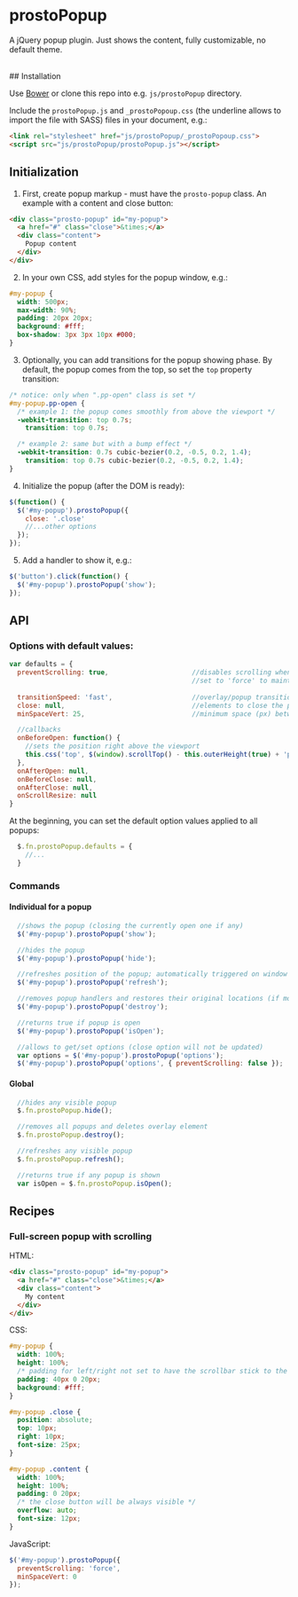# prostoPopup

A jQuery popup plugin. Just shows the content, fully customizable, no default theme.


<br />
## Installation

Use [Bower](http://bower.io/) or clone this repo into e.g. `js/prostoPopup` directory.

Include the `prostoPopup.js` and `_prostoPopoup.css` (the underline allows to import the file with SASS) files in your document, e.g.:

```html
<link rel="stylesheet" href="js/prostoPopup/_prostoPopoup.css">
<script src="js/prostoPopup/prostoPopup.js"></script>
```

## Initialization

1. First, create popup markup - must have the `prosto-popup` class. An example with a content and close button:
  
  ```html
  <div class="prosto-popup" id="my-popup">
    <a href="#" class="close">&times;</a>
    <div class="content">
      Popup content
    </div>
  </div>
  ```
2. In your own CSS, add styles for the popup window, e.g.:

  ```css
  #my-popup {
    width: 500px;
    max-width: 90%;
    padding: 20px 20px;
    background: #fff;
    box-shadow: 3px 3px 10px #000;
  }
  ```
3. Optionally, you can add transitions for the popup showing phase. By default, the popup comes from the top, so set the `top` property transition:

  ```css
  /* notice: only when ".pp-open" class is set */
  #my-popup.pp-open {
    /* example 1: the popup comes smoothly from above the viewport */
    -webkit-transition: top 0.7s;
      transition: top 0.7s;

    /* example 2: same but with a bump effect */
    -webkit-transition: 0.7s cubic-bezier(0.2, -0.5, 0.2, 1.4);
      transition: top 0.7s cubic-bezier(0.2, -0.5, 0.2, 1.4);
  }
  ```
4. Initialize the popup (after the DOM is ready):

  ```js
  $(function() {
    $('#my-popup').prostoPopup({
      close: '.close'
      //...other options
    });
  });
  ```
5. Add a handler to show it, e.g.:

  ```js
  $('button').click(function() {
    $('#my-popup').prostoPopup('show');
  });
  ```


## API

### Options with default values:

```js
var defaults = {
  preventScrolling: true,                     //disables scrolling when open, unless the popup height exceeds window height
                                              //set to 'force' to maintain this setting even if the content exceeds the viewport height
                                              
  transitionSpeed: 'fast',                    //overlay/popup transition speed
  close: null,                                //elements to close the popup; string: jQuery selector searched inside the popup or jQuery object
  minSpaceVert: 25,                           //minimum space (px) between popup and window border

  //callbacks
  onBeforeOpen: function() {
    //sets the position right above the viewport
    this.css('top', $(window).scrollTop() - this.outerHeight(true) + 'px');
  },
  onAfterOpen: null,
  onBeforeClose: null,
  onAfterClose: null,
  onScrollResize: null
}
```

At the beginning, you can set the default option values applied to all popups:

```js
  $.fn.prostoPopup.defaults = {
    //...
  }
```


### Commands

#### Individual for a popup

```js
  //shows the popup (closing the currently open one if any)
  $('#my-popup').prostoPopup('show');

  //hides the popup
  $('#my-popup').prostoPopup('hide');

  //refreshes position of the popup; automatically triggered on window resize, call it when the popup content changes
  $('#my-popup').prostoPopup('refresh');

  //removes popup handlers and restores their original locations (if moved to the top of the DOM)
  $('#my-popup').prostoPopup('destroy');

  //returns true if popup is open
  $('#my-popup').prostoPopup('isOpen');

  //allows to get/set options (close option will not be updated)
  var options = $('#my-popup').prostoPopup('options');
  $('#my-popup').prostoPopup('options', { preventScrolling: false });
```


#### Global

```js
  //hides any visible popup
  $.fn.prostoPopup.hide();

  //removes all popups and deletes overlay element
  $.fn.prostoPopup.destroy();

  //refreshes any visible popup
  $.fn.prostoPopup.refresh();

  //returns true if any popup is shown
  var isOpen = $.fn.prostoPopup.isOpen();
```


## Recipes

### Full-screen popup with scrolling

HTML:

```html
<div class="prosto-popup" id="my-popup">
  <a href="#" class="close">&times;</a>
  <div class="content">
    My content
  </div>
</div>
```

CSS:

```css
#my-popup {
  width: 100%;
  height: 100%;
  /* padding for left/right not set to have the scrollbar stick to the right */
  padding: 40px 0 20px;
  background: #fff;
}

#my-popup .close {
  position: absolute;
  top: 10px;
  right: 10px;
  font-size: 25px;
}

#my-popup .content {
  width: 100%;
  height: 100%;
  padding: 0 20px;
  /* the close button will be always visible */
  overflow: auto;
  font-size: 12px;
}

```

JavaScript:

```js
$('#my-popup').prostoPopup({
  preventScrolling: 'force',
  minSpaceVert: 0
});
```
